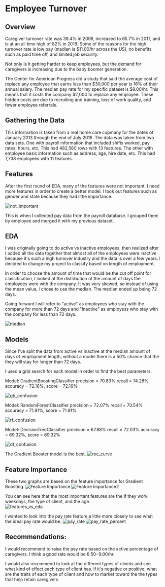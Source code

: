 # Employee Turnover

## Overview
Caregiver turnover rate was 39.4% in 2009, increased to 65.7% in 2017, and is at an all time high of 82% in 2018. Some of the reasons for the high turnover rate is low pay (median is $11.00/hr across the US), no benefits such as paid time off, and limited job security.

Not only is it getting harder to keep employees, but the demand for caregivers is increasing due to the baby boomer generation.

The Center for American Progress did a study that said the average cost of replace any employee that earns less than $30,000 per year is 16% of their annual salary. The median pay rate for my specific dataset is $8.00/hr.  This means that it costs the company $2,000 to replace any employee. These hidden costs are due to recruiting and training, loss of work quality, and fewer employee referrals.

## Gathering the Data

This information is taken from a real home care copmany for the dates of January 2013 through the end of July 2019. The data was taken from two data sets.  One with payroll information that included shifts worked, pay rates, hours, etc. This had 482,580 rows with 13 features. The other with employee basic information such as address, age, hire date, etc. This had 7,738 employees with 11 features.



## Features

After the first round of EDA, many of the features were not important. I need more features in order to create a better model. I took out features such as gender and state because they had little importance.

![not_important](images/not_important.png?raw=true "not_important")


This is when I collected pay data from the payroll database. I grouped them by employee and merged it with my previous dataset.


## EDA 

I was originally going to do active vs inactive employees, then realized after I added all the data together that almost all of the employees were inactive because it's such a high turnover industry and the data is over a few years. I decided to change my project to classify based on length of employment.

In order to choose the amount of time that would be the cut off point for classification, I looked at the distribution of the amount of days the employees were with the company. It was very skewed, so instead of using the mean value, I chose to use the median.  The median ended up being 72 days. 

Going forward I will refer to "active" as employees who stay with the company for more than 72 days and "inactive" as employess who stay with the company for less than 72 days.

![median](images/median.png?raw=true "median")



## Models 

Since I've split the data from active vs inactive at the median amount of days of employment length, without a model there is a 50% chance that the they will stay for longer than 72 days. 

I used a grid search for each model in order to find the best parameters.

Model: GradientBoostingClassifier
precision = 70.83%
recall = 74.28%
accuracy = 72.16%, score = 72.16%

![gb_confusion](images/gb_confusion.png?raw=true "gb_confusion")

Model: RandomForestClassifier
precision = 72.07%
recall = 70.54%
accuracy = 71.91%, score = 71.91%

![rf_confusion](images/rf_confusion.png?raw=true "rf_confusion")

Model: DecisionTreeClassifier
precision = 67.88%
recall = 72.03%
accuracy = 69.32%, score = 69.32%

![dt_confusion](images/dt_confusion.png?raw=true "dt_confusion")


The Gradient Booster model is the best.
![roc_curve](images/roc_curve.png?raw=true "roc_curve")

## Feature Importance

These two graphs are based on the feature importance for Gradient Boosting. 
![Feature Importance](images/feature_importance.png?raw=true "feature_importance")
![Feature Importance2](images/feature_importance2.png?raw=true "feature_importance2")


You can see here that the most important features are the if they work weekdays, the type of client, and the age.  
![features_vs_eda](images/features_vs_eda.png?raw=true "features_vs_eda")

I wanted to look into the pay rate feature a little more closely to see what the ideal pay rate would be.
![pay_rate](images/pay_rate.png?raw=true "pay_rate")
![pay_rate_percent](images/pay_rate_percent.png?raw=true "pay_rate_percent")


## Recommendations:

I would recommend to raise the pay rate based on the active percentage of caregivers. I think a good rate would be $8.50-$9.00/hr.

I would also recommend to look at the different types of clients and see what kind of effect each type of client has. If it's negative or positive, what are the traits of each type of client and how to market toward the the types that help retain caregivers. 
